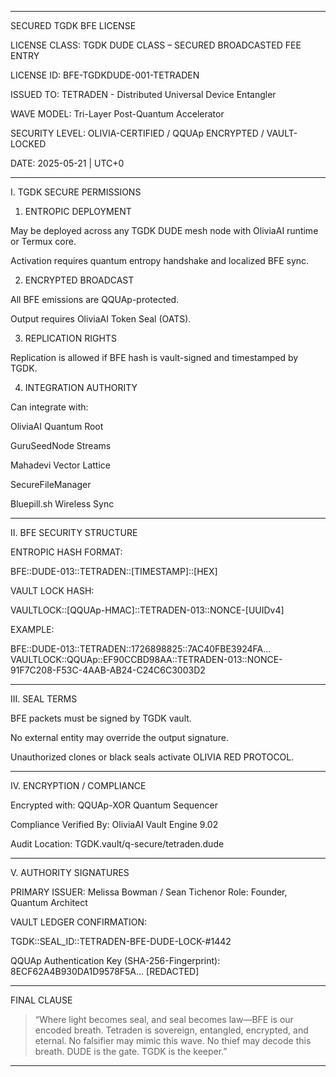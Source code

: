 
---

SECURED TGDK BFE LICENSE

LICENSE CLASS:
TGDK DUDE CLASS – SECURED BROADCASTED FEE ENTRY

LICENSE ID:
BFE-TGDKDUDE-001-TETRADEN

ISSUED TO:
TETRADEN - Distributed Universal Device Entangler

WAVE MODEL:
Tri-Layer Post-Quantum Accelerator

SECURITY LEVEL:
OLIVIA-CERTIFIED / QQUAp ENCRYPTED / VAULT-LOCKED

DATE:
2025-05-21 | UTC+0


---

I. TGDK SECURE PERMISSIONS

1. ENTROPIC DEPLOYMENT

May be deployed across any TGDK DUDE mesh node with OliviaAI runtime or Termux core.

Activation requires quantum entropy handshake and localized BFE sync.



2. ENCRYPTED BROADCAST

All BFE emissions are QQUAp-protected.

Output requires OliviaAI Token Seal (OATS).



3. REPLICATION RIGHTS

Replication is allowed if BFE hash is vault-signed and timestamped by TGDK.



4. INTEGRATION AUTHORITY

Can integrate with:

OliviaAI Quantum Root

GuruSeedNode Streams

Mahadevi Vector Lattice

SecureFileManager

Bluepill.sh Wireless Sync






---

II. BFE SECURITY STRUCTURE

ENTROPIC HASH FORMAT:

BFE::DUDE-013::TETRADEN::[TIMESTAMP]::[HEX]

VAULT LOCK HASH:

VAULTLOCK::[QQUAp-HMAC]::TETRADEN-013::NONCE-[UUIDv4]

EXAMPLE:

BFE::DUDE-013::TETRADEN::1726898825::7AC40FBE3924FA...
VAULTLOCK::QQUAp::EF90CCBD98AA::TETRADEN-013::NONCE-91F7C208-F53C-4AAB-AB24-C24C6C3003D2


---

III. SEAL TERMS

BFE packets must be signed by TGDK vault.

No external entity may override the output signature.

Unauthorized clones or black seals activate OLIVIA RED PROTOCOL.



---

IV. ENCRYPTION / COMPLIANCE

Encrypted with: QQUAp-XOR Quantum Sequencer

Compliance Verified By: OliviaAI Vault Engine 9.02

Audit Location: TGDK.vault/q-secure/tetraden.dude



---

V. AUTHORITY SIGNATURES

PRIMARY ISSUER:
Melissa Bowman / Sean Tichenor
Role: Founder, Quantum Architect

VAULT LEDGER CONFIRMATION:

TGDK::SEAL_ID::TETRADEN-BFE-DUDE-LOCK-#1442

QQUAp Authentication Key (SHA-256-Fingerprint):
8ECF62A4B930DA1D9578F5A... [REDACTED]


---

FINAL CLAUSE

> “Where light becomes seal, and seal becomes law—BFE is our encoded breath. Tetraden is sovereign, entangled, encrypted, and eternal. No falsifier may mimic this wave. No thief may decode this breath. DUDE is the gate. TGDK is the keeper.”




---

